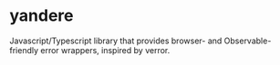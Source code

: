 # yandere
Javascript/Typescript library that provides browser- and Observable-friendly error wrappers, inspired by verror.
